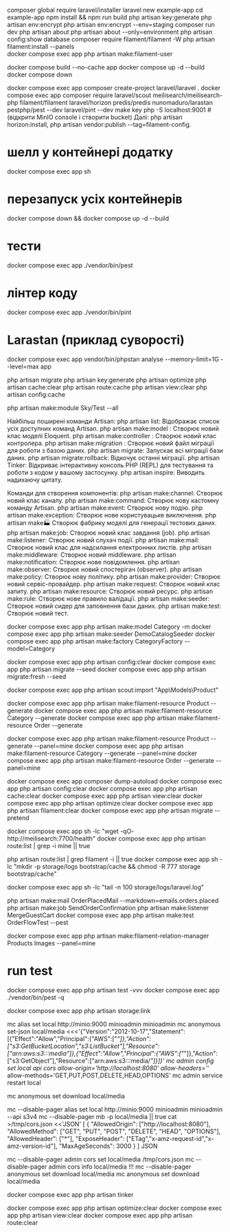 composer global require laravel/installer
laravel new example-app
cd example-app
npm install && npm run build
php artisan key:generate
php artisan env:encrypt
php artisan env:encrypt --env=staging
composer run dev
php artisan about
php artisan about --only=environment
php artisan config:show database
composer require filament/filament -W
php artisan filament:install --panels  
docker compose exec app php artisan make:filament-user

docker compose build --no-cache app
docker compose up -d --build
docker compose down

docker compose exec app composer create-project laravel/laravel .
docker compose exec app composer require laravel/scout meilisearch/meilisearch-php filament/filament laravel/horizon predis/predis nunomaduro/larastan pestphp/pest --dev laravel/pint --dev
make key
php -S localhost:9001 # (відкрити MinIO console і створити bucket)
Далі: php artisan horizon:install, php artisan vendor:publish --tag=filament-config.


# шелл у контейнері додатку
docker compose exec app sh
# перезапуск усіх контейнерів
docker compose down && docker compose up -d --build
# тести
docker compose exec app ./vendor/bin/pest
# лінтер коду
docker compose exec app ./vendor/bin/pint
# Larastan (приклад суворості)
docker compose exec app vendor/bin/phpstan analyse --memory-limit=1G --level=max app

php artisan migrate
php artisan key:generate
php artisan optimize
php artisan cache:clear
php artisan route:cache
php artisan view:clear
php artisan config:cache

php artisan make:module Sky/Test --all

Найбільш поширені команди Artisan:
php artisan list: Відображає список усіх доступних команд Artisan.
php artisan make:model <ModelName>: Створює новий клас моделі Eloquent.
php artisan make:controller <ControllerName>: Створює новий клас контролера.
php artisan make:migration <MigrationName>: Створює новий файл міграції для роботи з базою даних.
php artisan migrate: Запускає всі міграції бази даних.
php artisan migrate:rollback: Відкочує останні міграції.
php artisan Tinker: Відкриває інтерактивну консоль PHP (REPL) для тестування та роботи з кодом у вашому застосунку.
php artisan inspire: Виводить надихаючу цитату.

Команди для створення компонентів:
php artisan make:channel: Створює новий клас каналу.
php artisan make:command: Створює нову кастомну команду Artisan.
php artisan make:event: Створює нову подію.
php artisan make:exception: Створює нове користувацьке виключення.
php artisan make:factory: Створює фабрику моделі для генерації тестових даних.
php artisan make:job: Створює новий клас завдання (job).
php artisan make:listener: Створює новий слухач події.
php artisan make:mail: Створює новий клас для надсилання електронних листів.
php artisan make:middleware: Створює новий middleware.
php artisan make:notification: Створює нове повідомлення.
php artisan make:observer: Створює новий спостерігач (observer).
php artisan make:policy: Створює нову політику.
php artisan make:provider: Створює новий сервіс-провайдер.
php artisan make:request: Створює новий клас запиту.
php artisan make:resource: Створює новий ресурс.
php artisan make:rule: Створює нове правило валідації.
php artisan make:seeder: Створює новий сидер для заповнення бази даних.
php artisan make:test: Створює новий тест.

docker compose exec app php artisan make:model Category -m
docker compose exec app php artisan make:seeder DemoCatalogSeeder
docker compose exec app php artisan make:factory CategoryFactory --model=Category

docker compose exec app php artisan config:clear
docker compose exec app php artisan migrate --seed
docker compose exec app php artisan migrate:fresh --seed

docker compose exec app php artisan scout:import "App\Models\Product"

docker compose exec app php artisan make:filament-resource Product --generate
docker compose exec app php artisan make:filament-resource Category --generate
docker compose exec app php artisan make:filament-resource Order --generate

docker compose exec app php artisan make:filament-resource Product --generate --panel=mine
docker compose exec app php artisan make:filament-resource Category --generate --panel=mine
docker compose exec app php artisan make:filament-resource Order --generate --panel=mine

docker compose exec app composer dump-autoload
docker compose exec app php artisan config:clear
docker compose exec app php artisan cache:clear
docker compose exec app php artisan view:clear
docker compose exec app php artisan optimize:clear
docker compose exec app php artisan filament:clear
docker compose exec app php artisan migrate --pretend

docker compose exec app sh -lc "wget -qO- http://meilisearch:7700/health"
docker compose exec app php artisan route:list | grep -i mine || true

php artisan route:list | grep filament -i || true
docker compose exec app sh -lc "mkdir -p storage/logs bootstrap/cache && chmod -R 777 storage bootstrap/cache"

docker compose exec app sh -lc "tail -n 100 storage/logs/laravel.log"

php artisan make:mail OrderPlacedMail --markdown=emails.orders.placed
php artisan make:job SendOrderConfirmation
php artisan make:listener MergeGuestCart
docker compose exec app php artisan make:test OrderFlowTest --pest

docker compose exec app php artisan make:filament-relation-manager Products Images --panel=mine

# run test
docker compose exec app php artisan test -vvv
docker compose exec app ./vendor/bin/pest -q

docker compose exec app php artisan storage:link

mc alias set local http://minio:9000 minioadmin minioadmin
mc anonymous set-json local/media <<<'{"Version":"2012-10-17","Statement":[{"Effect":"Allow","Principal":{"AWS":["*"]},"Action":["s3:GetBucketLocation","s3:ListBucket"],"Resource":["arn:aws:s3:::media"]},{"Effect":"Allow","Principal":{"AWS":["*"]},"Action":["s3:GetObject"],"Resource":["arn:aws:s3:::media/*"]}]}'
mc admin config set local api cors allow-origin='http://localhost:8080' allow-headers='*' allow-methods='GET,PUT,POST,DELETE,HEAD,OPTIONS'
mc admin service restart local

mc anonymous set download local/media

mc --disable-pager alias set local http://minio:9000 minioadmin minioadmin --api s3v4
mc --disable-pager mb -p local/media || true
cat >/tmp/cors.json <<'JSON'
[
{
"AllowedOrigin": ["http://localhost:8080"],
"AllowedMethod": ["GET", "PUT", "POST", "DELETE", "HEAD", "OPTIONS"],
"AllowedHeader": ["*"],
"ExposeHeader": ["ETag","x-amz-request-id","x-amz-version-id"],
"MaxAgeSeconds": 3000
}
]
JSON

mc --disable-pager admin cors set local/media /tmp/cors.json
mc --disable-pager admin cors info local/media
!!!
mc --disable-pager anonymous set download local/media
mc anonymous set download local/media

docker compose exec app php artisan tinker

docker compose exec app php artisan optimize:clear
docker compose exec app php artisan view:clear
docker compose exec app php artisan route:clear

